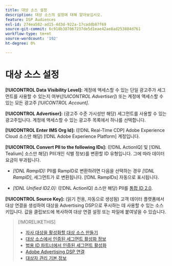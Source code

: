 ```yaml
---
title: 대상 소스 설정
description: 대상 소스의 설정에 대해 알아보십시오.
feature: DSP Audiences
exl-id: 274ea502-ad15-4d3d-922a-17caddb87f69
source-git-commit: 6c918b387067237de5d1eae42ae8ad253884d761
workflow-type: tm+mt
source-wordcount: '192'
ht-degree: 0%

---
```


# 대상 소스 설정

**[!UICONTROL Data Visibility Level]:** 계정에 액세스할 수 있는 단일 광고주가 세그먼트를 사용할 수 있는지 여부(*[!UICONTROL Advertiser]*) 또는 계정에 액세스할 수 있는 모든 광고주 *[!UICONTROL Account]*.

**[!UICONTROL Advertiser]:** (광고주 수준 가시성만 해당) 세그먼트를 사용할 수 있는 광고주입니다. 계정에 액세스할 수 있는 광고주 목록에서 하나를 선택합니다.

**[!UICONTROL Enter IMS Org Id]:** ([!DNL Real-Time CDP] Adobe Experience Cloud 소스만 해당) [!DNL Adobe Experience Platform] 계정입니다.

**[!UICONTROL Convert PII to the following IDs]:** ([!DNL ActionIQ] 및 [!DNL Tealium] 소스만 해당) PII(개인 식별 정보)를 변환할 ID 유형입니다. 그에 따라 데이터 요금이 부과됩니다.

* *[!DNL RampID]:* PII를 RampID로 변환하려면 다음을 선택하는 경우 *[!DNL RampID]*, 세그먼트가 로 변환됩니다. [!DNL RampIDs] 자동으로 표시됩니다.

* *[!DNL Unified ID2.0]:* ([!DNL ActionIQ] 소스만 해당) PII를 [통합 ID 2.0](https://unifiedid.com/).

**[!UICONTROL Source Key]:** (읽기 전용, 자동으로 생성됨) 고객 데이터 플랫폼에서 대상 연결을 생성하여 대상을 Advertising DSP으로 푸시하는 데 사용할 수 있는 소스 키입니다. 값을 클립보드에 복사하여 대상 연결 설정 또는 파일에 붙여넣을 수 있습니다.

>[!MORELIKETHIS]
>
>* [자사 대상을 활성화할 대상 소스 만들기](source-create.md)
>* [대상 소스에서 인증된 세그먼트 활성화 정보](source-about.md)
>* [범용 ID 파트너에서 인증된 세그먼트 활성화](source-universal-id.md)
>* [Adobe Advertising DSP 연결](https://experienceleague.adobe.com/docs/experience-platform/destinations/catalog/advertising/adobe-advertising-cloud-connection.html)
>* [대상자 관리 기본 정보](/help/dsp/audiences/audience-about.md)
